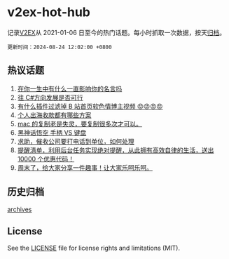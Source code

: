 # v2ex-hot-hub

 记录[V2EX](https://www.v2ex.com/)从 2021-01-06 日至今的热门话题。每小时抓取一次数据，按天[归档](archives)。

`更新时间：2024-08-24 12:02:00 +0800`

## 热议话题

1. [在你一生中有什么一直影响你的名言吗](https://www.v2ex.com/t/1067237)
1. [往 C#方向发展是否可行](https://www.v2ex.com/t/1067229)
1. [有什么插件过滤掉 B 站首页软色情博主视频 😡😡😡😡](https://www.v2ex.com/t/1067288)
1. [个人出海收款都有哪些方案](https://www.v2ex.com/t/1067219)
1. [mac 的复制老是失灵，要复制很多次才可以。](https://www.v2ex.com/t/1067284)
1. [黑神话悟空 手柄 VS 键盘](https://www.v2ex.com/t/1067245)
1. [求助，催收公司要打电话到单位，如何处理](https://www.v2ex.com/t/1067241)
1. [提醒清单，利用后台任务实现绝对提醒，从此拥有高效自律的生活，送出 10000 个优惠代码！](https://www.v2ex.com/t/1067222)
1. [周末了，给大家分享一件趣事！让大家乐呵乐呵。](https://www.v2ex.com/t/1067270)

## 历史归档

[archives](archives)

## License

See the [LICENSE](LICENSE) file for license rights and limitations (MIT).
